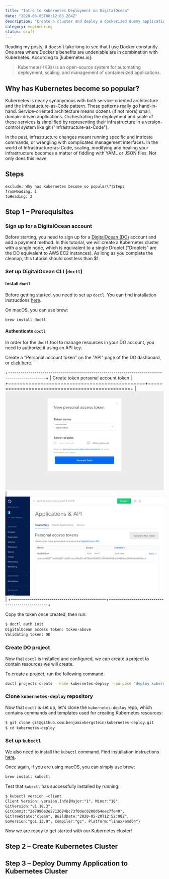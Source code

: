 ```yaml
---
title: "Intro to Kubernetes Deployment on DigitalOcean"
date: "2020-06-05T00:12:03.284Z"
description: "Create a cluster and deploy a dockerized dummy application using Kubernete's Deployment, Service and LoadBalancer types"
category: engineering
status: draft
---
```


Reading my posts, it doesn't take long to see that I use Docker constantly.
One area where Docker's benefits are undeniable are in combination with Kubernetes.
According to [kubernetes.io]:

> Kubernetes (K8s) is an open-source system for automating deployment, scaling,
> and management of containerized applications.

## Why has Kubernetes become so popular?

Kubernetes is nearly synonymous with both service-oriented architecture and the
Infrastucture-as-Code pattern. These patterns really go hand-in-hand.
Service-oriented architecture means dozens (if not more) small, domain-driven
applications. Orchestrating the deployment and scale of these services is
simplified by representing their infrastructure in a version-control system like
git ("Infrastructure-as-Code").

In the past, infrastructure changes meant running specific and intricate
commands, or wrangling with complicated management interfaces. In the world of 
Infrastructure-as-Code, scaling, modifying and healing your infrastructure becomes
a matter of fiddling with YAML or JSON files. Not only does this leave 

## Steps

```toc
exclude: Why has Kubernetes become so popular\?|Steps
fromHeading: 1
toHeading: 2
```

## Step 1 &ndash; Prerequisites

### Sign up for a DigitalOcean account

Before starting, you need to sign up for a
[DigitalOcean (DO)](https://www.digitalocean.com/) account and add a payment method.
In this tutorial, we will create a Kubernetes cluster with a single node, which
is equivalent to a single Droplet ("Droplets" are the DO equivalent to AWS
EC2 instances). As long as you complete the cleanup, this tutorial should cost
less than $1.

### Set up DigitalOcean CLI (`doctl`)

#### Install `doctl`

Before getting started, you need to set up `doctl`. You can find installation
instructions [here](https://github.com/digitalocean/doctl#installing-doctl).

On macOS, you can use brew:

```bash
brew install doctl
```

#### Authenticate `doctl`

In order for the `doctl` tool to manage resources in your DO account, you need
to authorize it using an API key. 

Create a "Personal account token" on the "API" page of the DO dashboard, or
[click here](https://cloud.digitalocean.com/account/api/tokens/new).

+------------------------------------------------------------------------------------------------+
| Create token personal account token                                                            |
+===============================================+================================================+
| ![do-create-token.png](./do-create-token.png) | ![do-create-token.png](./do-token-created.png) |
+-----------------------------------------------+------------------------------------------------+

Copy the token once created, then run:

```bash
$ doctl auth init
DigitalOcean access token: token-above
Validating token: OK
```

### Create DO project

Now that `doctl` is installed and configured, we can create a project to contain
resources we will create.

To create a project, run the following command:

```bash
doctl projects create --name kubernetes-deploy --purpose "deploy kubernetes"
```

### Clone `kubernetes-deploy` repository

Now that `doctl` is set up, let's clone the `kubernetes-deploy` repo, which
contains commands and templates used for creating Kubernetes resources:

```bash
$ git clone git@github.com:benjaminbergstein/kubernetes-deploy.git
$ cd kubernetes-deploy
```

### Set up `kubectl`

We also need to install the `kubectl` command. Find installation instructions
[here](https://kubernetes.io/docs/tasks/tools/install-kubectl/).

Once again, if you are using macOS, you can simply use brew:

```bash
brew install kubectl
```

Test that `kubectl` has successfully installed by running:

```
$ kubectl version –client
Client Version: version.Info{Major:"1", Minor:"18", GitVersion:"v1.18.3", GitCommit:"2e7996e3e2712684bc73f0dec0200d64eec7fe40", GitTreeState:"clean", BuildDate:"2020-05-20T12:52:00Z", GoVersion:"go1.13.9", Compiler:"gc", Platform:"linux/amd64"}
```

Now we are ready to get started with our Kubernetes cluster!

## Step 2 &ndash; Create Kubernetes Cluster

## Step 3 &ndash; Deploy Dummy Application to Kubernetes Cluster


